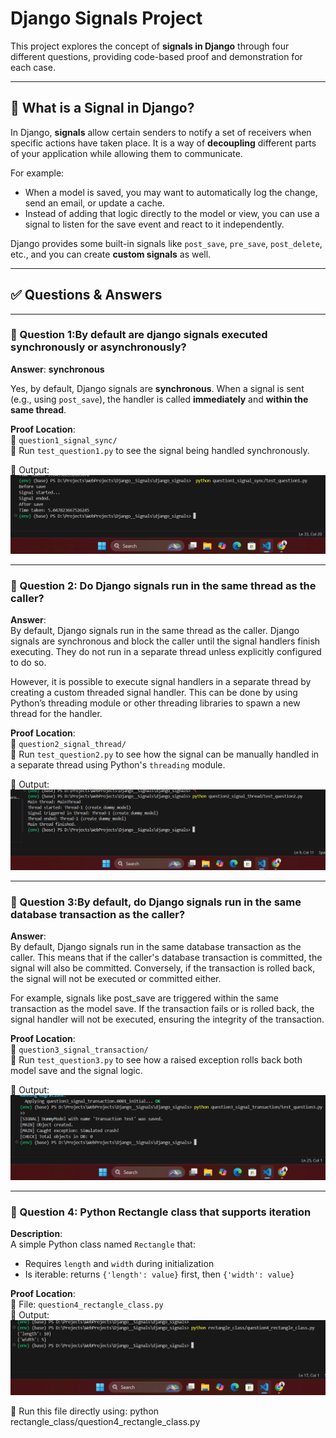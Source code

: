 # Django Signals Project

This project explores the concept of **signals in Django** through four different questions, providing code-based proof and demonstration for each case.

---

## 📘 What is a Signal in Django?

In Django, **signals** allow certain senders to notify a set of receivers when specific actions have taken place. It is a way of **decoupling** different parts of your application while allowing them to communicate.

For example:
- When a model is saved, you may want to automatically log the change, send an email, or update a cache.
- Instead of adding that logic directly to the model or view, you can use a signal to listen for the save event and react to it independently.

Django provides some built-in signals like `post_save`, `pre_save`, `post_delete`, etc., and you can create **custom signals** as well.

---

## ✅ Questions & Answers

---

### 🔹 Question 1:By default are django signals executed synchronously or asynchronously?

**Answer**: **synchronous**


Yes, by default, Django signals are **synchronous**. When a signal is sent (e.g., using `post_save`), the handler is called **immediately** and **within the same thread**.

**Proof Location**:  
📁 `question1_signal_sync/`  
📄 Run `test_question1.py` to see the signal being handled synchronously.

📸 Output:
   ![Question 1 Output](Outputs/question1_output.png)



---

### 🔹 Question 2:  Do Django signals run in the same thread as the caller?

**Answer**:  
By default, Django signals run in the same thread as the caller. Django signals are synchronous and block the caller until the signal handlers finish executing. They do not run in a separate thread unless explicitly configured to do so. 

However, it is possible to execute signal handlers in a separate thread by creating a custom threaded signal handler. This can be done by using Python’s threading module or other threading libraries to spawn a new thread for the handler.

**Proof Location**:  
📁 `question2_signal_thread/`  
📄 Run `test_question2.py` to see how the signal can be manually handled in a separate thread using Python's `threading` module.

📸 Output:
   ![Question 2 Output](Outputs/question2_output.png)


---

### 🔹 Question 3:By default, do Django signals run in the same database transaction as the caller?

**Answer**:  
By default, Django signals run in the same database transaction as the caller. This means that if the caller's database transaction is committed, the signal will also be committed. Conversely, if the transaction is rolled back, the signal will not be executed or committed either.

For example, signals like post_save are triggered within the same transaction as the model save. If the transaction fails or is rolled back, the signal handler will not be executed, ensuring the integrity of the transaction.

**Proof Location**:  
📁 `question3_signal_transaction/`  
📄 Run `test_question3.py` to see how a raised exception rolls back both model save and the signal logic.

📸 Output:
   ![Question 3 Output](Outputs/question3_output.png)


---

### 🔹 Question 4: Python Rectangle class that supports iteration

**Description**:  
A simple Python class named `Rectangle` that:
- Requires `length` and `width` during initialization
- Is iterable: returns `{'length': value}` first, then `{'width': value}`

**Proof Location**:  
📄 File: `question4_rectangle_class.py`  
📸 Output:
   ![Question 4 Output](Outputs/question4_output.png)


📄 Run this file directly using:
python rectangle_class/question4_rectangle_class.py
```bash
